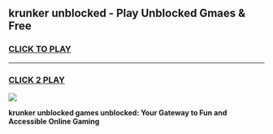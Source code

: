 
## krunker unblocked - Play Unblocked Gmaes & Free
<h3>
<a href="https://news.freeplayer.one?title=krunker_unblocked&ref=16F">CLICK TO PLAY</a></h3>
<hr>

<h3>
<a href="https://news.freeplayer.one?title=krunker_unblocked&ref=16F">CLICK 2 PLAY</a>
  
</h3>

<a href="https://news.freeplayer.one?title=krunker_unblocked&ref=16F/"><img src="https://clearcache.store/games.png"></a>


**krunker unblocked games unblocked: Your Gateway to Fun and Accessible Online Gaming**
